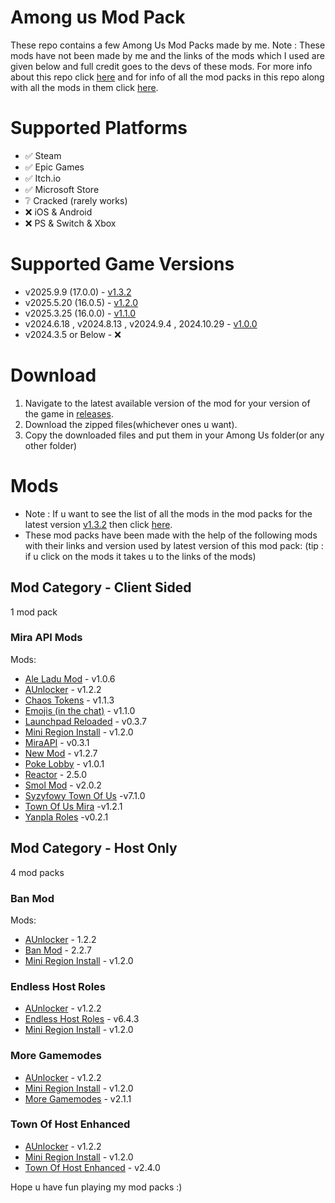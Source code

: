 # Among us Mod Pack

These repo contains a few Among Us Mod Packs made by me. Note : These mods have not been made by me and the links of the mods which I used are given below and full credit goes to the devs of these mods. For more info about this repo click [here](https://github.com/superidol1890/Among-Us-Mod-Pack/blob/main/About%20this%20mod.txt) and for info of all the mod packs in this repo along with all the mods in them click [here](https://github.com/superidol1890/Among-Us-Mod-Pack#Mods).

# Supported Platforms

- ✅ Steam
- ✅ Epic Games
- ✅ Itch.io
- ✅ Microsoft Store
- ❔ Cracked (rarely works)
- ❌ iOS & Android
- ❌ PS & Switch & Xbox

# Supported Game Versions

- v2025.9.9 (17.0.0) - [v1.3.2](https://github.com/superidol1890/Among-Us-Mod-Pack/releases/tag/v1.3.2)
- v2025.5.20 (16.0.5) - [v1.2.0](https://github.com/superidol1890/Among-Us-Mod-Pack/releases/tag/v1.2.0)
- v2025.3.25 (16.0.0) - [v1.1.0](https://github.com/superidol1890/Among-Us-Mod-Pack/releases/tag/v1.1.0)
- v2024.6.18 , v2024.8.13 , v2024.9.4 , 2024.10.29 - [v1.0.0](https://github.com/superidol1890/Among-Us-Mod-Pack/releases/tag/v1.0.0)
- v2024.3.5 or Below - ❌

# Download

1. Navigate to the latest available version of the mod for your version of the game in [releases](https://github.com/superidol1890/Among-Us-Mod-Pack/releases).
2. Download the zipped files(whichever ones u want).
3. Copy the downloaded files and put them in your Among Us folder(or any other folder)

# Mods

- Note : If u want to see the list of all the mods in the mod packs for the latest version [v1.3.2](https://github.com/superidol1890/Among-Us-Mod-Pack/releases/tag/v1.3.2) then click [here](https://github.com/superidol1890/Among-Us-Mod-Pack#Mods).
- These mod packs have been made with the help of the following mods with their links and version used by latest version of this mod pack: (tip : if u click on the mods it takes u to the links of the mods)

## Mod Category - Client Sided
 
1 mod pack

### Mira API Mods 

Mods:

- [Ale Ladu Mod](https://github.com/townofus-pl/AleLuduMod) - v1.0.6
- [AUnlocker](https://github.com/astra1dev/AUnlocker) - v1.2.2
- [Chaos Tokens](https://github.com/xChipseq/ChaosTokens) - v1.1.3
- [Emojis (in the chat)](https://github.com/WanderingPix/Emojis-in-the-mogus-chat) - v1.1.0
- [Launchpad Reloaded](https://github.com/All-Of-Us-Mods/LaunchpadReloaded) - v0.3.7
- [Mini Region Install](https://github.com/miniduikboot/Mini.RegionInstall) - v1.2.0
- [MiraAPI](https://github.com/All-Of-Us-Mods/MiraAPI) - v0.3.1
- [New Mod](https://github.com/CallOfCreator/NewMod) - v1.2.7
- [Poke Lobby](https://github.com/XtraCube/PokemongUs) - v1.0.1
- [Reactor](https://github.com/NuclearPowered/Reactor) - 2.5.0
- [Smol Mod](https://github.com/XtraCube/SmolMod) - v2.0.2
- [Syzyfowy Town Of Us](https://github.com/LimeShep/Town-Of-Us) -v7.1.0
- [Town Of Us Mira](https://github.com/AU-Avengers/TOU-Mira) -v1.2.1
- [Yanpla Roles](https://github.com/yanpla/yanplaRoles) -v0.2.1

## Mod Category - Host Only

4 mod packs 

### Ban Mod

Mods:

- [AUnlocker](https://github.com/astra1dev/AUnlocker) - 1.2.2
- [Ban Mod](https://github.com/GianniBart/BanMod) - 2.2.7
- [Mini Region Install](https://github.com/miniduikboot/Mini.RegionInstall) - v1.2.0

### Endless Host Roles

- [AUnlocker](https://github.com/astra1dev/AUnlocker) - v1.2.2
- [Endless Host Roles](https://github.com/Gurge44/EndlessHostRoles) - v6.4.3
- [Mini Region Install](https://github.com/miniduikboot/Mini.RegionInstall) - v1.2.0

### More Gamemodes

- [AUnlocker](https://github.com/astra1dev/AUnlocker) - v1.2.2
- [Mini Region Install](https://github.com/miniduikboot/Mini.RegionInstall) - v1.2.0
- [More Gamemodes](https://github.com/Rabek009/MoreGamemodes) - v2.1.1

### Town Of Host Enhanced

- [AUnlocker](https://github.com/astra1dev/AUnlocker) - v1.2.2
- [Mini Region Install](https://github.com/miniduikboot/Mini.RegionInstall) - v1.2.0
- [Town Of Host Enhanced](https://github.com/EnhancedNetwork/TownofHost-Enhanced) - v2.4.0

Hope u have fun playing my mod packs :) 
